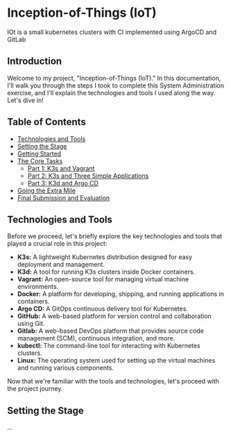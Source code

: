 # Inception-of-Things (IoT)
IOt is a small kubernetes clusters with CI implemented using ArgoCD and GitLab

## Introduction

Welcome to my project, "Inception-of-Things (IoT)." In this documentation, I'll walk you through the steps I took to complete this System Administration exercise, and I'll explain the technologies and tools I used along the way. Let's dive in!

## Table of Contents

- [Technologies and Tools](#technologies-and-tools)
- [Setting the Stage](#setting-the-stage)
- [Getting Started](#getting-started)
- [The Core Tasks](#the-core-tasks)
  - [Part 1: K3s and Vagrant](#part-1-k3s-and-vagrant)
  - [Part 2: K3s and Three Simple Applications](#part-2-k3s-and-three-simple-applications)
  - [Part 3: K3d and Argo CD](#part-3-k3d-and-argo-cd)
- [Going the Extra Mile](#going-the-extra-mile)
- [Final Submission and Evaluation](#final-submission-and-evaluation)

## Technologies and Tools

Before we proceed, let's briefly explore the key technologies and tools that played a crucial role in this project:

- **K3s:** A lightweight Kubernetes distribution designed for easy deployment and management.
- **K3d:** A tool for running K3s clusters inside Docker containers.
- **Vagrant:** An open-source tool for managing virtual machine environments.
- **Docker:** A platform for developing, shipping, and running applications in containers.
- **Argo CD:** A GitOps continuous delivery tool for Kubernetes.
- **GitHub:** A web-based platform for version control and collaboration using Git.
- **Gitlab:** A web-based DevOps platform that provides source code management (SCM), continuous integration, and more.
- **kubectl:** The command-line tool for interacting with Kubernetes clusters.
- **Linux:** The operating system used for setting up the virtual machines and running various components.

Now that we're familiar with the tools and technologies, let's proceed with the project journey.

## Setting the Stage
...
